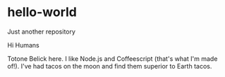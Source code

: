 # hello-world
Just another repository

Hi Humans

Totone Belick here. I like Node.js and Coffeescript (that's what I'm made of!).
I've had tacos on the moon and find them superior to Earth tacos.
